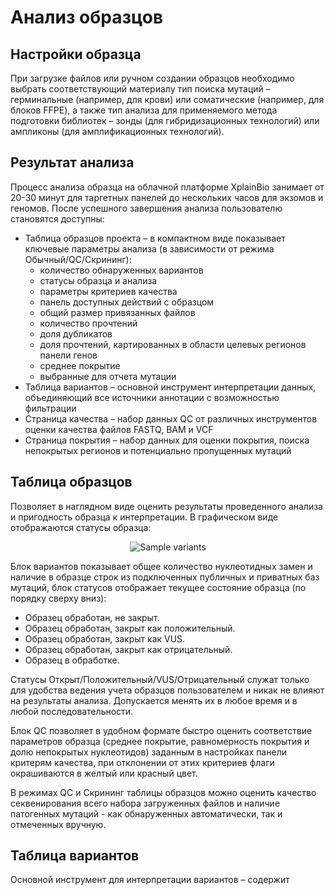 # Анализ образцов

## Настройки образца

При загрузке файлов или ручном создании образцов необходимо выбрать соответствующий материалу тип поиска мутаций &ndash; герминальные (например, для крови) или соматические (например, для блоков FFPE), а также тип анализа для применяемого метода подготовки библиотек &ndash; зонды (для гибридизационных технологий) или ампликоны (для амплификационных технологий).

## Результат анализа

Процесс анализа образца на облачной платформе XplainBio занимает от 20-30 минут для таргетных панелей до нескольких часов для экзомов и геномов. После успешного завершения анализа пользователю становятся доступны:

* Таблица образцов проекта &ndash; в компактном виде показывает ключевые параметры анализа (в зависимости от режима Обычный/QC/Скрининг):
  * количество обнаруженных вариантов
  * статусы образца и анализа
  * параметры критериев качества
  * панель доступных действий с образцом
  * общий размер привязанных файлов
  * количество прочтений
  * доля дубликатов
  * доля прочтений, картированных в области целевых регионов панели генов
  * среднее покрытие
  * выбранные для отчета мутации
* Таблица вариантов &ndash; основной инструмент интерпретации данных, объединяющий все источники аннотации с возможностью фильтрации
* Страница качества &ndash; набор данных QC от различных инструментов оценки качества файлов FASTQ, BAM и VCF
* Страница покрытия &ndash; набор данных для оценки покрытия, поиска непокрытых регионов и потенциально пропущенных мутаций

## Таблица образцов

Позволяет в наглядном виде оценить результаты проведенного анализа и пригодность образца к интерпретации. В графическом виде отображаются статусы образца:

<div class="img" align="center">

![Sample variants](/assets/sample_variants.png)
</div>
 
 Блок вариантов показывает общее количество нуклеотидных замен и наличие в образце строк из подключенных публичных и приватных баз мутаций, блок статусов отображает текущее состояние образца (по порядку сверху вниз):

 * Образец обработан, не закрыт.
 * Образец обработан, закрыт как положительный.
 * Образец обработан, закрыт как VUS.
 * Образец обработан, закрыт как отрицательный.
 * Образец в обработке.

Статусы Открыт/Положительный/VUS/Отрицательный служат только для удобства ведения учета образцов пользователем и никак не влияют на результаты анализа. Допускается менять их в любое время и в любой последовательности. 

Блок QC позволяет в удобном формате быстро оценить соответствие параметров образца (среднее покрытие, равномерность покрытия и долю непокрытых нуклеотидов) заданным в настройках панели критерям качества, при отклонении от этих критериев флаги окрашиваются в желтый или красный цвет.

В режимах QC и Скрининг таблицы образцов можно оценить качество секвенирования всего набора загруженных файлов и наличие патогенных мутаций - как обнаруженных автоматически, так и отмеченных вручную.

## Таблица вариантов

Основной инструмент для интерпретации вариантов &ndash; содержит